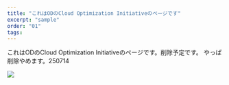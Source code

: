 ```yaml
---
title: "これはODのCloud Optimization Initiativeのページです"
excerpt: "sample"
order: "01"
tags:
---
```



これはODのCloud Optimization Initiativeのページです。削除予定です。
やっぱ削除やめます。250714

![](sample1.png)
